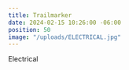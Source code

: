 ```yaml
---
title: Trailmarker
date: 2024-02-15 10:26:00 -06:00
position: 50
image: "/uploads/ELECTRICAL.jpg"
---
```


Electrical